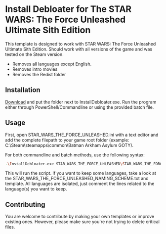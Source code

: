 # Install Debloater for The STAR WARS: The Force Unleashed Ultimate Sith Edition

This template is designed to work with STAR WARS: The Force Unleashed Ultimate Sith Edition. Should work with all versions of the game and was tested on the Steam version. 
- Removes all languages except English.
- Removes intro movies
- Removes the Redist folder

## Installation

[Download](https://github.com/neatodev/InstallDebloater/blob/main/templates/STAR_WARS_THE_FORCE_UNLEASHED/STAR_WARS_THE_FORCE_UNLEASHED.zip) and put the folder next to InstallDebloater.exe. Run the program either through PowerShell/Commandline or using the provided batch file.

## Usage

First, open STAR_WARS_THE_FORCE_UNLEASHED.ini with a text editor and add the complete filepath to your game root folder (example: C:\Steam\steamapps\common\Batman Arkham Asylum GOTY).

For both commandline and batch methods, use the following syntax:

```bash
.\InstallDebloater.exe STAR_WARS_THE_FORCE_UNLEASHED\STAR_WARS_THE_FORCE_UNLEASHED.ini
```
This will run the script.
If you want to keep some languages, take a look at the STAR_WARS_THE_FORCE_UNLEASHED_NAMING_SCHEME.txt and template. All languages are isolated, just comment the lines related to the language(s) you want to keep. 

## Contributing
You are welcome to contribute by making your own templates or improve existing ones. However, please make sure you're not trying to delete critical files. 
